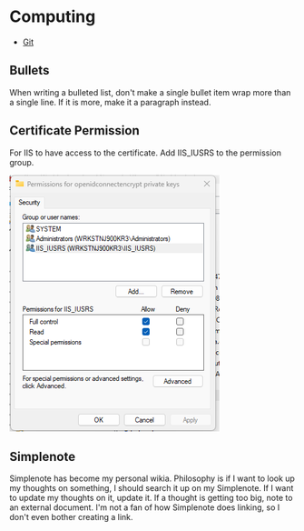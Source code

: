 # Computing

* [Git](Git.md)

## Bullets

When writing a bulleted list, don't make a single bullet item wrap more than a single line. If it is more, make it a paragraph instead.

## Certificate Permission

For IIS to have access to the certificate. Add IIS_IUSRS to the permission group.

![alt text](image.png)

## Simplenote

Simplenote has become my personal wikia. Philosophy is if I want to look up my thoughts on something, I should search it up on my Simplenote. If I want to update my thoughts on it, update it. If a thought is getting too big, note to an external document. I'm not a fan of how Simplenote does linking, so I don't even bother creating a link.
